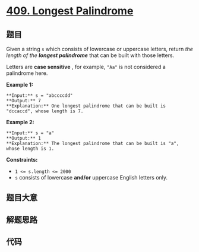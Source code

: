 # [409. Longest Palindrome](https://leetcode.com/problems/longest-palindrome)

## 题目

Given a string `s` which consists of lowercase or uppercase letters, return
_the length of the **longest palindrome**_  that can be built with those
letters.

Letters are **case sensitive** , for example, `"Aa"` is not considered a
palindrome here.



**Example 1:**

    
    
    **Input:** s = "abccccdd"
    **Output:** 7
    **Explanation:** One longest palindrome that can be built is "dccaccd", whose length is 7.
    

**Example 2:**

    
    
    **Input:** s = "a"
    **Output:** 1
    **Explanation:** The longest palindrome that can be built is "a", whose length is 1.
    



**Constraints:**

  * `1 <= s.length <= 2000`
  * `s` consists of lowercase **and/or** uppercase English letters only.


## 题目大意

## 解题思路

## 代码

```javascript

```
